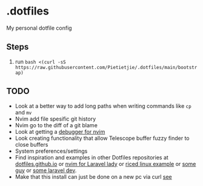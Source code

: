 # .dotfiles

My personal dotfile config

## Steps
1. run `bash <(curl -sS https://raw.githubusercontent.com/Pietietjie/.dotfiles/main/bootstrap)`

## TODO
- Look at a better way to add long paths when writing commands like `cp` and `mv`
- Nvim add file spesific git history
- Nvim go to the diff of a git blame
- Look at getting a [ debugger for nvim ](https://github.com/mfussenegger/nvim-dap)
- Look creating functionality that allow Telescope buffer fuzzy finder to close buffers
- System preferences/settings
- Find inspiration and examples in other Dotfiles repositories at [dotfiles.github.io](https://dotfiles.github.io/) or [nvim for Laravel lady](https://github.com/jessarcher/dotfiles) or [riced linux example](https://github.com/Amitabha37377/Awful-DOTS/tree/master) or [some guy](https://github.com/yutkat/dotfiles/tree/main) or [some laravel dev](https://github.com/shxfee/dotfiles/tree/master).
- Make that this install can just be done on a new pc via curl [see](https://github.com/nickjj/dotfiles)
